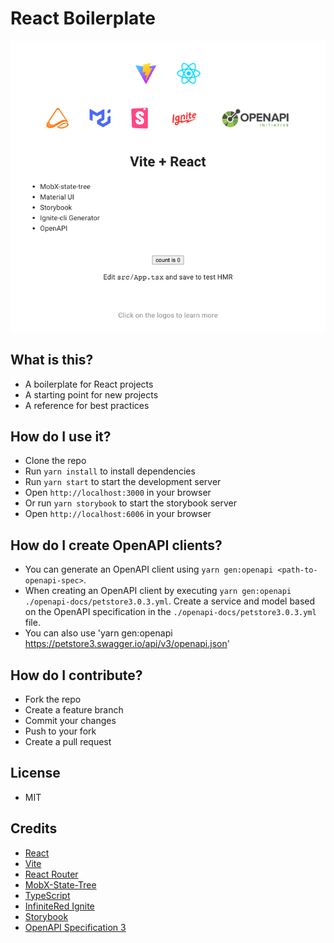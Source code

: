 # React Boilerplate

![](./doc/react-boilerplate.png)

## What is this?

- A boilerplate for React projects
- A starting point for new projects
- A reference for best practices

## How do I use it?

- Clone the repo
- Run `yarn install` to install dependencies
- Run `yarn start` to start the development server
- Open `http://localhost:3000` in your browser
- Or run `yarn storybook` to start the storybook server
- Open `http://localhost:6006` in your browser

## How do I create OpenAPI clients?

- You can generate an OpenAPI client using `yarn gen:openapi <path-to-openapi-spec>`.
- When creating an OpenAPI client by executing `yarn gen:openapi ./openapi-docs/petstore3.0.3.yml`. Create a service and model based on the OpenAPI specification in the `./openapi-docs/petstore3.0.3.yml` file.
- You can also use 'yarn gen:openapi https://petstore3.swagger.io/api/v3/openapi.json'

## How do I contribute?

- Fork the repo
- Create a feature branch
- Commit your changes
- Push to your fork
- Create a pull request

## License

- MIT

## Credits

- [React](https://reactjs.org/)
- [Vite](https://vitejs.dev/)
- [React Router](https://reactrouter.com/en/main)
- [MobX-State-Tree](https://mobx-state-tree.js.org/intro/welcome)
- [TypeScript](https://www.typescriptlang.org/)
- [InfiniteRed Ignite](https://github.com/infinitered/ignite)
- [Storybook](https://storybook.js.org/)
- [OpenAPI Specification 3](https://swagger.io/specification/)
